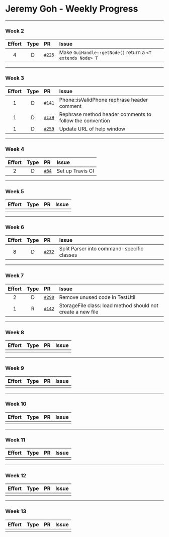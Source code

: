 # Jeremy Goh - Weekly Progress

---

### Week 2

Effort| Type | PR | Issue
:----:|:----:|:-----------|:------
4 | D | [`#225`](https://github.com/se-edu/addressbook-level4/pull/225) | Make `GuiHandle::getNode()` return a `<T extends Node> T`

---

### Week 3

Effort| Type | PR | Issue
:----:|:----:|:-----------|:------
1 | D | [`#141`](https://github.com/se-edu/addressbook-level2/pull/141) | Phone::isValidPhone rephrase header comment
1 | D | [`#139`](https://github.com/se-edu/addressbook-level2/pull/139) | Rephrase method header comments to follow the convention
1 | D | [`#259`](https://github.com/se-edu/addressbook-level4/pull/259) | Update URL of help window

---

### Week 4

Effort| Type | PR | Issue
:----:|:----:|:-----------|:------
2 | D | [`#64`](https://github.com/se-edu/addressbook-level3/pull/64) | Set up Travis CI

---

### Week 5

Effort| Type | PR | Issue
:----:|:----:|:-----------|:------
 |  |  | 

---

### Week 6

Effort| Type | PR | Issue
:----:|:----:|:-----------|:------
8 | D | [`#272`](https://github.com/se-edu/addressbook-level4/pull/272) | Split Parser into command-specific classes

---

### Week 7

Effort| Type | PR | Issue
:----:|:----:|:-----------|:------
2 | D | [`#290`](https://github.com/se-edu/addressbook-level4/pull/290) | Remove unused code in TestUtil
1 | R | [`#142`](https://github.com/se-edu/addressbook-level2/pull/142) | StorageFile class: load method should not create a new file

---

### Week 8

Effort| Type | PR | Issue
:----:|:----:|:-----------|:------
 |  |  | 

---

### Week 9

Effort| Type | PR | Issue
:----:|:----:|:-----------|:------
 |  |  | 

---

### Week 10

Effort| Type | PR | Issue
:----:|:----:|:-----------|:------
 |  |  | 

---

### Week 11

Effort| Type | PR | Issue
:----:|:----:|:-----------|:------
 |  |  | 

---

### Week 12

Effort| Type | PR | Issue
:----:|:----:|:-----------|:------
 |  |  | 

---

### Week 13

Effort| Type | PR | Issue
:----:|:----:|:-----------|:------
 |  |  | 
